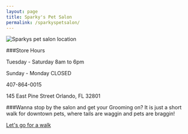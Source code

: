 ```yaml
---
layout: page
title: Sparky's Pet Salon
permalink: /sparkyspetsalon/
---
```








 

<img src="{{ site.baseurl }}/assests/salon.jpg" alt="Sparkys pet salon location">

###Store Hours
<p>Tuesday - Saturday 8am to 6pm</p>
<p>Sunday - Monday CLOSED</p>

<p>407-864-0015</p>
<p>145 East Pine Street Orlando, FL 32801</p>




###Wanna stop by the salon and get your Grooming on? It is just a short walk for downtown pets, where tails are waggin and pets are braggin! 

<a class="btn" href="https://www.google.com/maps/dir/Current+Location/145+East+Pine+Street+Orlando+FL+32801">Let's go for a walk</a>